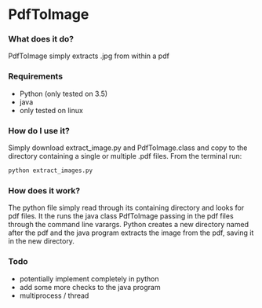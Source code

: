 # PdfToImage
### What does it do?
PdfToImage simply extracts .jpg from within a pdf

### Requirements
- Python (only tested on 3.5)
- java
- only tested on linux

### How do I use it?
Simply download extract_image.py and PdfToImage.class and copy to the directory containing a single or multiple .pdf files.
From the terminal run:
```python
python extract_images.py
```

### How does it work?
The python file simply read through its containing directory and looks for pdf files. It the runs the java class PdfToImage passing in the pdf files through the command line varargs. Python creates a new directory named after the pdf and the java program extracts the image from the pdf, saving it in the new directory.

### Todo
- potentially implement completely in python
- add some more checks to the java program
- multiprocess / thread
